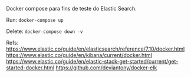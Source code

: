 
Docker compose para fins de teste do Elastic Search.


Run:
`docker-compose up`

Delete:
`docker-compose down -v`

Refs:
https://www.elastic.co/guide/en/elasticsearch/reference/7.10/docker.html
https://www.elastic.co/guide/en/kibana/current/docker.html 
https://www.elastic.co/guide/en/elastic-stack-get-started/current/get-started-docker.html
https://github.com/deviantony/docker-elk